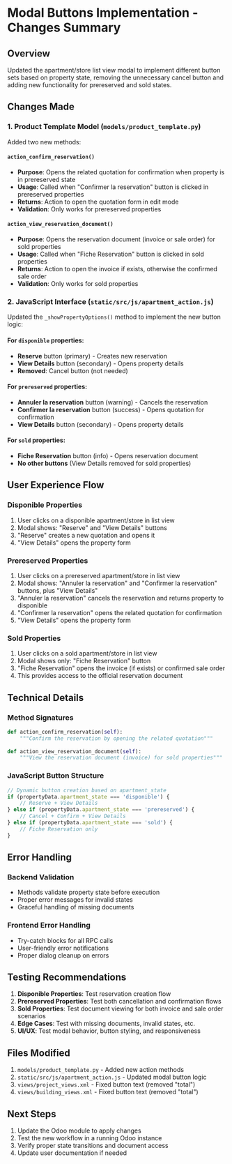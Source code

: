 # Modal Buttons Implementation - Changes Summary

## Overview
Updated the apartment/store list view modal to implement different button sets based on property state, removing the unnecessary cancel button and adding new functionality for prereserved and sold states.

## Changes Made

### 1. Product Template Model (`models/product_template.py`)

Added two new methods:

#### `action_confirm_reservation()`
- **Purpose**: Opens the related quotation for confirmation when property is in prereserved state
- **Usage**: Called when "Confirmer la reservation" button is clicked in prereserved properties
- **Returns**: Action to open the quotation form in edit mode
- **Validation**: Only works for prereserved properties

#### `action_view_reservation_document()`
- **Purpose**: Opens the reservation document (invoice or sale order) for sold properties
- **Usage**: Called when "Fiche Reservation" button is clicked in sold properties  
- **Returns**: Action to open the invoice if exists, otherwise the confirmed sale order
- **Validation**: Only works for sold properties

### 2. JavaScript Interface (`static/src/js/apartment_action.js`)

Updated the `_showPropertyOptions()` method to implement the new button logic:

#### For `disponible` properties:
- **Reserve** button (primary) - Creates new reservation
- **View Details** button (secondary) - Opens property details
- **Removed**: Cancel button (not needed)

#### For `prereserved` properties:
- **Annuler la reservation** button (warning) - Cancels the reservation
- **Confirmer la reservation** button (success) - Opens quotation for confirmation
- **View Details** button (secondary) - Opens property details

#### For `sold` properties:
- **Fiche Reservation** button (info) - Opens reservation document
- **No other buttons** (View Details removed for sold properties)

## User Experience Flow

### Disponible Properties
1. User clicks on a disponible apartment/store in list view
2. Modal shows: "Reserve" and "View Details" buttons
3. "Reserve" creates a new quotation and opens it
4. "View Details" opens the property form

### Prereserved Properties  
1. User clicks on a prereserved apartment/store in list view
2. Modal shows: "Annuler la reservation" and "Confirmer la reservation" buttons, plus "View Details"
3. "Annuler la reservation" cancels the reservation and returns property to disponible
4. "Confirmer la reservation" opens the related quotation for confirmation
5. "View Details" opens the property form

### Sold Properties
1. User clicks on a sold apartment/store in list view  
2. Modal shows only: "Fiche Reservation" button
3. "Fiche Reservation" opens the invoice (if exists) or confirmed sale order
4. This provides access to the official reservation document

## Technical Details

### Method Signatures
```python
def action_confirm_reservation(self):
    """Confirm the reservation by opening the related quotation"""
    
def action_view_reservation_document(self):
    """View the reservation document (invoice) for sold properties"""
```

### JavaScript Button Structure
```javascript
// Dynamic button creation based on apartment_state
if (propertyData.apartment_state === 'disponible') {
    // Reserve + View Details
} else if (propertyData.apartment_state === 'prereserved') {
    // Cancel + Confirm + View Details  
} else if (propertyData.apartment_state === 'sold') {
    // Fiche Reservation only
}
```

## Error Handling

### Backend Validation
- Methods validate property state before execution
- Proper error messages for invalid states
- Graceful handling of missing documents

### Frontend Error Handling
- Try-catch blocks for all RPC calls
- User-friendly error notifications
- Proper dialog cleanup on errors

## Testing Recommendations

1. **Disponible Properties**: Test reservation creation flow
2. **Prereserved Properties**: Test both cancellation and confirmation flows
3. **Sold Properties**: Test document viewing for both invoice and sale order scenarios
4. **Edge Cases**: Test with missing documents, invalid states, etc.
5. **UI/UX**: Test modal behavior, button styling, and responsiveness

## Files Modified

1. `models/product_template.py` - Added new action methods
2. `static/src/js/apartment_action.js` - Updated modal button logic
3. `views/project_views.xml` - Fixed button text (removed "total")
4. `views/building_views.xml` - Fixed button text (removed "total")

## Next Steps

1. Update the Odoo module to apply changes
2. Test the new workflow in a running Odoo instance
3. Verify proper state transitions and document access
4. Update user documentation if needed
